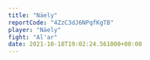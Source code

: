 ```yaml
---
title: "Näely"
reportCode: "4ZzC3dJ6NPqfKgTB"
player: "Näely"
fight: "Al'ar"
date: 2021-10-18T19:02:24.561000+00:00
---
```

